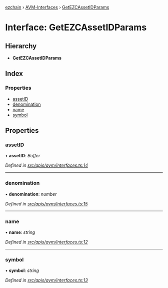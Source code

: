 [ezchain](../README.md) › [AVM-Interfaces](../modules/avm_interfaces.md) › [GetEZCAssetIDParams](avm_interfaces.getezcassetidparams.md)

# Interface: GetEZCAssetIDParams

## Hierarchy

* **GetEZCAssetIDParams**

## Index

### Properties

* [assetID](avm_interfaces.getezcassetidparams.md#assetid)
* [denomination](avm_interfaces.getezcassetidparams.md#denomination)
* [name](avm_interfaces.getezcassetidparams.md#name)
* [symbol](avm_interfaces.getezcassetidparams.md#symbol)

## Properties

###  assetID

• **assetID**: *Buffer*

*Defined in [src/apis/avm/interfaces.ts:14](https://github.com/EZChain-core/ezchainjs/blob/5511161/src/apis/avm/interfaces.ts#L14)*

___

###  denomination

• **denomination**: *number*

*Defined in [src/apis/avm/interfaces.ts:15](https://github.com/EZChain-core/ezchainjs/blob/5511161/src/apis/avm/interfaces.ts#L15)*

___

###  name

• **name**: *string*

*Defined in [src/apis/avm/interfaces.ts:12](https://github.com/EZChain-core/ezchainjs/blob/5511161/src/apis/avm/interfaces.ts#L12)*

___

###  symbol

• **symbol**: *string*

*Defined in [src/apis/avm/interfaces.ts:13](https://github.com/EZChain-core/ezchainjs/blob/5511161/src/apis/avm/interfaces.ts#L13)*
